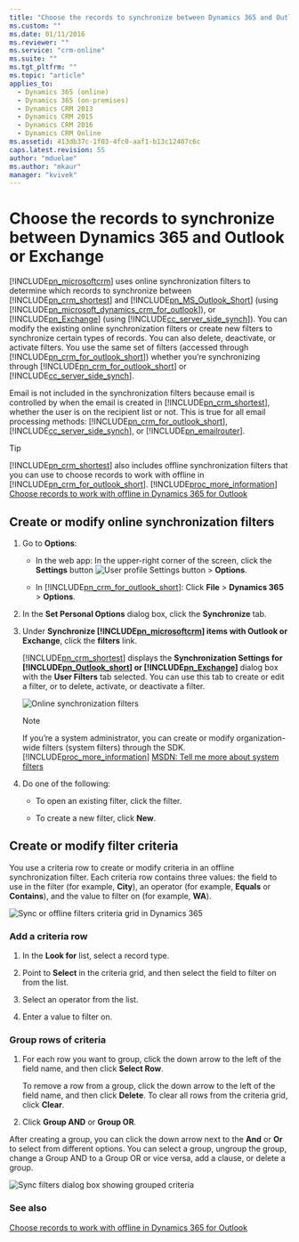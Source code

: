 ```yaml
---
title: "Choose the records to synchronize between Dynamics 365 and Outlook or Exchange | MicrosoftDocs"
ms.custom: ""
ms.date: 01/11/2016
ms.reviewer: ""
ms.service: "crm-online"
ms.suite: ""
ms.tgt_pltfrm: ""
ms.topic: "article"
applies_to: 
  - Dynamics 365 (online)
  - Dynamics 365 (on-premises)
  - Dynamics CRM 2013
  - Dynamics CRM 2015
  - Dynamics CRM 2016
  - Dynamics CRM Online
ms.assetid: 413db37c-1f03-4fc0-aaf1-b13c12407c6c
caps.latest.revision: 55
author: "mduelae"
ms.author: "mkaur"
manager: "kvivek"
---
```

# Choose the records to synchronize between Dynamics 365 and Outlook or Exchange
[!INCLUDE[pn_microsoftcrm](../../includes/pn-microsoftcrm.md)] uses online synchronization filters to determine which records to synchronize between [!INCLUDE[pn_crm_shortest](../../includes/pn-crm-shortest.md)] and [!INCLUDE[pn_MS_Outlook_Short](../../includes/pn-ms-outlook-short.md)] (using [!INCLUDE[pn_microsoft_dynamics_crm_for_outlook](../../includes/pn-microsoft-dynamics-crm-for-outlook.md)]), or [!INCLUDE[pn_Exchange](../../includes/pn-exchange.md)] (using [!INCLUDE[cc_server_side_synch](../../includes/cc-server-side-synch.md)]). You can modify the existing online synchronization filters or create new filters to synchronize certain types of records. You can also delete, deactivate, or activate filters. You use the same set of filters (accessed through [!INCLUDE[pn_crm_for_outlook_short](../../includes/pn-crm-for-outlook-short.md)]) whether you’re synchronizing through [!INCLUDE[pn_crm_for_outlook_short](../../includes/pn-crm-for-outlook-short.md)] or [!INCLUDE[cc_server_side_synch](../../includes/cc-server-side-synch.md)].  
  
 Email is not included in the synchronization filters because email is controlled by when the email is created in [!INCLUDE[pn_crm_shortest](../../includes/pn-crm-shortest.md)], whether the user is on the recipient list or not. This is true for all email processing methods: [!INCLUDE[pn_crm_for_outlook_short](../../includes/pn-crm-for-outlook-short.md)], [!INCLUDE[cc_server_side_synch](../../includes/cc-server-side-synch.md)], or [!INCLUDE[pn_emailrouter](../../includes/pn-emailrouter.md)].  
  
> [!TIP]
>  [!INCLUDE[pn_crm_shortest](../../includes/pn-crm-shortest.md)] also includes offline synchronization filters that you can use to choose records to work with offline in [!INCLUDE[pn_crm_for_outlook_short](../../includes/pn-crm-for-outlook-short.md)]. [!INCLUDE[proc_more_information](../../includes/proc-more-information.md)] [Choose records to work with offline in Dynamics 365 for Outlook](choose-records-work-offline.md)  
  
## Create or modify online synchronization filters  
  
1.  Go to **Options**:  
  
    -   In the web app: In the upper-right corner of the screen, click the **Settings** button ![User profile Settings button](../media/priv-user.gif "User profile Settings button") > **Options**.  
  
    -   In [!INCLUDE[pn_crm_for_outlook_short](../../includes/pn-crm-for-outlook-short.md)]: Click **File** > **Dynamics 365** > **Options**.  
  
2.  In the **Set Personal Options** dialog box, click the **Synchronize** tab.  
  
3.  Under **Synchronize [!INCLUDE[pn_microsoftcrm](../../includes/pn-microsoftcrm.md)] items with Outlook or Exchange**, click the **filters** link.  
  
     [!INCLUDE[pn_crm_shortest](../../includes/pn-crm-shortest.md)] displays the **Synchronization Settings for [!INCLUDE[pn_Outlook_short](../../includes/pn-outlook-short.md)] or [!INCLUDE[pn_Exchange](../../includes/pn-exchange.md)]** dialog box with the **User Filters** tab selected. You can use this tab to create or edit a filter, or to delete, activate, or deactivate a filter.  
  
     ![Online synchronization filters](../media/online-sync-filters-dialog-box.PNG "Online synchronization filters")  
  
    > [!NOTE]
    >  If you’re a system administrator, you can create or modify organization-wide filters (system filters) through the SDK. [!INCLUDE[proc_more_information](../../includes/proc-more-information.md)] [MSDN: Tell me more about system filters](https://msdn.microsoft.com/library/gg328205.aspx)  
  
4.  Do one of the following:  
  
    -   To open an existing filter, click the filter.  
  
    -   To create a new filter, click **New**.  
  
## Create or modify filter criteria  
 You use a criteria row to create or modify criteria in an offline synchronization filter. Each criteria row contains three values: the field to use in the filter (for example, **City**), an operator (for example, **Equals** or **Contains**), and the value to filter on (for example, **WA**).  
  
 ![Sync or offline filters criteria grid in Dynamics 365](../media/sync-filters-criteria-row.png "Sync or offline filters criteria grid in Dynamics 365")  
  
### Add a criteria row  
  
1.  In the **Look for** list, select a record type.  
  
2.  Point to **Select** in the criteria grid, and then select the field to filter on from the list.  
  
3.  Select an operator from the list.  
  
4.  Enter a value to filter on.  
  
### Group rows of criteria  
  
1.  For each row you want to group, click the down arrow to the left of the field name, and then click **Select Row**.  
  
     To remove a row from a group, click the down arrow to the left of the field name, and then click **Delete**. To clear all rows from the criteria grid, click **Clear**.  
  
2.  Click **Group AND** or **Group OR**.  
  
 After creating a group, you can click the down arrow next to the **And** or **Or** to select from different options. You can select a group, ungroup the group, change a Group AND to a Group OR or vice versa, add a clause, or delete a group.  
  
 ![Sync filters dialog box showing grouped criteria](../media/sync-filters-group-criteria.png "Sync filters dialog box showing grouped criteria")  
  
### See also  
 [Choose records to work with offline in Dynamics 365 for Outlook](choose-records-work-offline.md)   
